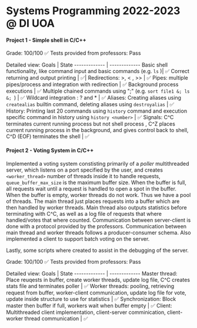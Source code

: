 # Systems Programming 2022-2023 @ DI UOA

#### Project 1 - Simple shell in C/C++

Grade: 100/100 ✅
Tests provided from professors: Pass

Detailed view:
Goals  | State
------------- | -------------
Basic shell functionality, like command input and basic commands (e.g. `ls` )| ✅
Correct returning and output printing  |  ✅| 
Redirections: >, < , >> | ✅
Pipes: multiple pipes/process and integration with redirection | ✅ 
Background process executions | ✅
Multiple chained commands using ";" (e.g. `sort file1 &; ls &; `) | ✅
Wildcard integration : ? and * | ✅
Aliases: Creating aliases using `createalias` builtin command, deleting aliases using `destroyalias` | ✅
History: Printing last 20 commands using `history` command and execution specific command in history using `history <number>` | ✅
Signals: C^C terminates current running process but not shell process , C^Z places current running process in the background, and gives control back to shell, C^D (EOF) terminates the shell | ✅


#### Project 2 - Voting System in C/C++

Implemented a voting system constisting primarily of a *poller* multithreaded server, which listens on a port specified by the user, and creates `<worker_thread>` number of  threads inside it to handle requests, `queue_buffer_max_size` is the maximum buffer size. When the buffer is full, all requests wait until a request is handled to open a spot in the buffer. When the buffer is empty, worker threads do not work. Thus we have a pool of threads. The main thread just places requests into a buffer which are then handled by worker threads. Main thread also outputs statistics before terminating with C^C, as well as a log file of requests that where handled/votes that where counted.  Communication between server-client is done with a protocol provided by the professors. Communication between main thread and worker threads follows a producer-consumer schema. Also implemented a client to support batch voting on the server.

Lastly, some scripts where created to assist in the debugging of the server.

Grade: 100/100 ✅
Tests provided from professors: Pass


Detailed view:
Goals  | State
------------- | -------------
Master thread: Place reuqests in buffer, create worker threads, update log file, C^C creates stats file and terminates poller | ✅
Worker threads: pooling, retrieving request from buffer, worker-client communication, update log file for vote, update inside structure to use for statistics | ✅
Synchronization: Block master then buffer if full, workers wait when buffer empty | ✅
Client: Multithreaded client implementation, client-server comminication, client-worker thread communication | ✅
